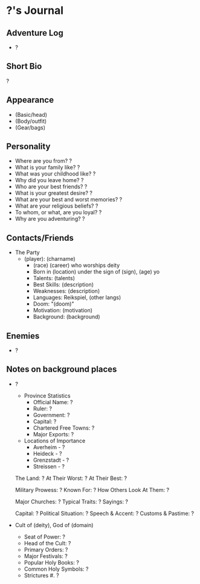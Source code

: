 # ?'s Journal

## Adventure Log
- ?

## Short Bio
?

## Appearance
- (Basic/head)
- (Body/outfit)
- (Gear/bags)

## Personality
- Where are you from?
?
- What is your family like?
?
- What was your childhood like?
?
- Why did you leave home?
?
- Who are your best friends?
?
- What is your greatest desire?
?
- What are your best and worst memories?
?
- What are your religious beliefs?
?
- To whom, or what, are you loyal?
?
- Why are you adventuring?
?

## Contacts/Friends
- The Party
    - (player): (charname)
        - (race) (career) who worships deity
        - Born in (location) under the sign of (sign), (age) yo
        - Talents: (talents)
        - Best Skills: (description)
        - Weaknesses: (description)
        - Languages: Reikspiel, (other langs)
        - Doom: "(doom)"
        - Motivation: (motivation)
        - Background: (background)

## Enemies
- ?

## Notes on background places
- ?
    - Province Statistics
        - Official Name: ?
        - Ruler: ?
        - Government: ?
        - Capital: ?
        - Chartered Free Towns: ?
        - Major Exports: ?
    - Locations of Importance
        - Averheim - ?
        - Heideck - ?
        - Grenzstadt - ?
        - Streissen - ?

    The Land: ?
    At Their Worst: ?
    At Their Best: ?

    Military Prowess: ?
    Known For: ?
    How Others Look At Them: ?

    Major Churches: ?
    Typical Traits: ?
    Sayings: ?

    Capital: ?
    Political Situation: ?
    Speech & Accent: ?
    Customs & Pastime: ?

- Cult of (deity), God of (domain)
    - Seat of Power: ?
    - Head of the Cult: ?
    - Primary Orders: ?
    - Major Festivals: ?
    - Popular Holy Books: ?
    - Common Holy Symbols: ?
    - Strictures
        #. ?
